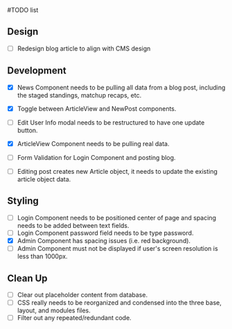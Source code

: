 #TODO list

## Design
- [ ] Redesign blog article to align with CMS design

## Development
- [X] News Component needs to be pulling all data from a blog post, including the staged standings, matchup recaps, etc.
- [X] Toggle between ArticleView and NewPost components.
- [ ] Edit User Info modal needs to be restructured to have one update button.
- [X] ArticleView Component needs to be pulling real data.
- [ ] Form Validation for Login Component and posting blog.
- [ ] Editing post creates new Article object, it needs to update the existing article object data.


## Styling
- [ ] Login Component needs to be positioned center of page and spacing needs to be added between text fields.
- [ ] Login Component password field needs to be type password.
- [X] Admin Component has spacing issues (i.e. red background).
- [ ] Admin Component must not be displayed if user's screen resolution is less than 1000px.

## Clean Up
- [ ] Clear out placeholder content from database.
- [ ] CSS really needs to be reorganized and condensed into the three base, layout, and modules files.
- [ ] Filter out any repeated/redundant code.
